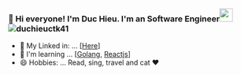 ### :wave: Hi everyone! I'm Duc Hieu. I'm an Software Engineer<img src="https://user-images.githubusercontent.com/5679180/79618120-0daffb80-80be-11ea-819e-d2b0fa904d07.gif" width="27px"> <img src="https://komarev.com/ghpvc/?username=duchieuctk41&label=Profile%20views&color=47cf73&style=flat" alt="duchieuctk41"/>

- :link: My Linked in: ... [[Here](https://www.linkedin.com/in/hieuhoccode/)]
- 🌱 I'm learning ... [[Golang](https://golang.org/), [Reactjs](https://google.com)]
- 😄 Hobbies: ... Read, sing, travel and cat ❤️
